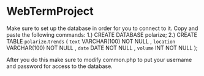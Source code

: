 # WebTermProject

Make sure to set up the database in order for you to connect to it. Copy and paste the following commands: 
1.) CREATE DATABASE polarize;
2.) CREATE TABLE `polarize`.`trends` ( `text` VARCHAR(100) NOT NULL , `location` VARCHAR(100) NOT NULL , `date` DATE NOT NULL , `volume` INT NOT NULL );

After you do this make sure to modify common.php to put your username and password for access to the database.